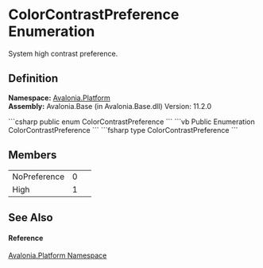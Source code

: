 # ColorContrastPreference Enumeration


System high contrast preference.



## Definition
**Namespace:** <a href="N_Avalonia_Platform">Avalonia.Platform</a>  
**Assembly:** Avalonia.Base (in Avalonia.Base.dll) Version: 11.2.0

<Tabs groupId="api-code-preview">
<TabItem value="csharp" label="C#">
```csharp
public enum ColorContrastPreference
```
</TabItem>
<TabItem value="vb" label="VB">
```vb
Public Enumeration ColorContrastPreference
```
</TabItem>
<TabItem value="fsharp" label="F#">
```fsharp
type ColorContrastPreference
```
</TabItem>
</Tabs>



## Members
<table>
<tr>
<td>NoPreference</td>
<td>0</td>
<td> </td>
</tr>
<tr>
<td>High</td>
<td>1</td>
<td> </td>
</tr>
</table>

## See Also


#### Reference
<a href="N_Avalonia_Platform">Avalonia.Platform Namespace</a>  
